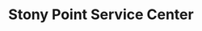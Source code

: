 ---
title: "Stony Point Service Center"
url: /stony-point/stony-point-service-center/
shop: car repair
---